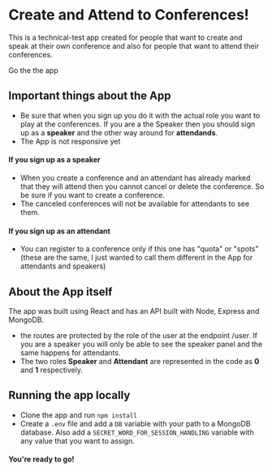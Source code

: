 # Create and Attend to Conferences!

This is a technical-test app created for people that want to create and speak at their own conference and also for people that want to attend their conferences.

Go the the app 

## Important things about the App
- Be sure that when you sign up you do it with the actual role you want to play at the conferences. If you are a the Speaker then you should sign up as a **speaker** and the other way around for **attendands**.
- The App is not responsive yet

#### If you sign up as a speaker
- When you create a conference and an attendant has already marked that they will attend then you cannot cancel or delete the conference. So be sure if you want to create a conference.
- The canceled conferences will not be available for attendants to see them.
#### If you sign up as an attendant
- You can register to a conference only if this one has "quota" or "spots" (these are the same, I just wanted to call them different in the App for attendants and speakers)

## About the App itself

The app was built using React and has an API built with Node, Express and MongoDB.

- the routes are protected by the role of the user at the endpoint /user. If you are a speaker you will only be able to see the speaker panel and the same happens for attendants.
- The two roles **Speaker** and **Attendant** are represented in the code as **0** and **1** respectively.

## Running the app locally
-	Clone the app and run ```npm install``` 
-	Create a ```.env``` file and add a ```DB``` variable with your path to a MongoDB database. Also add  a ```SECRET_WORD_FOR_SESSION_HANDLING```  variable with any value that you want to assign.

#### You're ready to go!